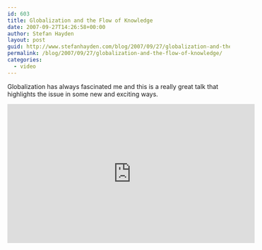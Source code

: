 ```yaml
---
id: 603
title: Globalization and the Flow of Knowledge
date: 2007-09-27T14:26:58+00:00
author: Stefan Hayden
layout: post
guid: http://www.stefanhayden.com/blog/2007/09/27/globalization-and-the-flow-of-knowledge/
permalink: /blog/2007/09/27/globalization-and-the-flow-of-knowledge/
categories:
  - video
---
```

Globalization has always fascinated me and this is a really great talk that highlights the issue in some new and exciting ways.
<iframe width="560" height="315" src="http://www.youtube.com/embed/h8XDceL8jd0&rel=1" title="YouTube video player" frameborder="0" allow="accelerometer; autoplay; clipboard-write; encrypted-media; gyroscope; picture-in-picture" allowfullscreen></iframe>